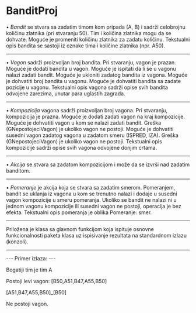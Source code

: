 # BanditProj

• *Bandit* se stvara sa zadatim timom kom pripada (A, B) i sadrži celobrojnu količinu
zlatnika (pri stvaranju 50). Tim i količina zlatnika mogu da se dohvate. Moguće je
promeniti količinu zlatnika za zadatu količinu. Tekstualni opis bandita se sastoji iz
oznake tima i količine zlatnika (npr. A50).

--------------------------
• *Vagon* sadrži proizvoljan broj bandita. Pri stvaranju, vagon je prazan. Moguće je dodati
bandita u vagon. Moguće je ispitati da li se u vagonu nalazi zadati bandit. Moguće je
ukloniti zadatog bandita iz vagona. Moguće je dohvatiti broj bandita u vagonu. Moguće je
dohvatiti bandita sa zadate pozicije u vagonu. Tekstualni opis vagona sadrži opise svih
bandita odvojene zarezima, unutar para uglastih zagrada.

--------------------------
• *Kompozicija* vagona sadrži proizvoljan broj vagona. Pri stvaranju, kompozicija je prazna.
Moguće je dodati zadati vagon na kraj kompozicije. Moguće je dohvatiti vagon u kom se
nalazi zadati bandit. Greška (GNepostojeciVagon) je ukoliko vagon ne postoji. Moguće
je dohvatiti susedni vagon zadatog vagona u zadatom smeru (ISPRED, IZA). Greška
(GNepostojeciVagon) je ukoliko vagon ne postoji. Tekstualni opis kompozicije sadrži
opise svih vagona odvojene donjim crtama.

---------------------------
• *Akcija* se stvara sa zadatom kompozicijom i može da se izvrši nad zadatim banditom.

---------------------------
• *Pomeranje* je akcija koja se stvara sa zadatim smerom. Pomeranjem, bandit se uklanja iz
vagona u kom se trenutno nalazi i dodaje u susedni vagon kompozicije u smeru pomeranja.
Ukoliko se bandit ne nalazi ni u jednom vagonu kompozicije ili susedni vagon ne postoji,
operacija je bez efekta. Tekstualni opis pomeranja je oblika Pomeranje: smer.

---------------------------
Priložena je klasa sa glavnom funkcijom koja ispituje osnovne funkcionalnosti paketa klasa uz
ispisivanje rezultata na standardnom izlazu (konzoli).

---------------------------

---    Primer izlaza:   ---

Bogatiji tim je tim A

Postoji levi vagon: [B50,A51,B47,A55,B50]

[A51,B47,A55,B50]_[B50]

Ne postoji vagon.

